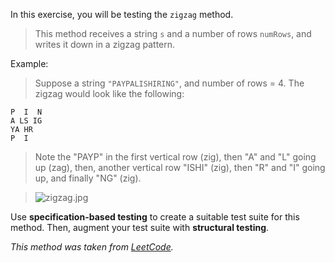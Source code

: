 In this exercise, you will be testing the `zigzag` method.

> This method receives a string `s` and a number of rows `numRows`, and writes it down in a zigzag pattern.

Example:

> Suppose a string `"PAYPALISHIRING"`, and number of rows = 4. The zigzag would look like the following:

>
```
P  I  N
A LS IG
YA HR
P  I
```

> Note the "PAYP" in the first vertical row (zig), then "A" and "L" going up (zag), then, another vertical row "ISHI" (zig), then "R" and "I" going up, and finally "NG" (zig).

> ![zigzag.jpg](resource-files/zigzag.jpg)

Use **specification-based testing** to create a suitable test suite for this method. Then, augment your test suite with **structural testing**.

*This method was taken from [LeetCode](https://leetcode.com/problems/zigzag-conversion/).*